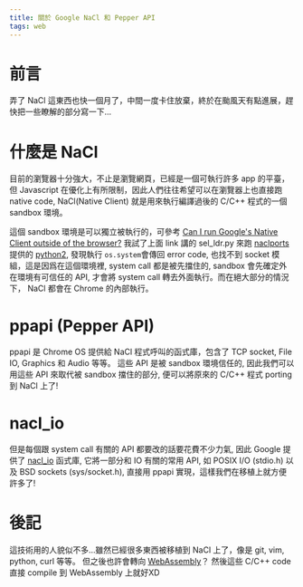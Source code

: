 ```yaml
---
title: 關於 Google NaCl 和 Pepper API
tags: web
---
```


# 前言
弄了 NaCl 這東西也快一個月了，中間一度卡住放棄，終於在颱風天有點進展，趕快把一些瞭解的部分寫一下...

# 什麼是 NaCl
目前的瀏覽器十分強大，不止是瀏覽網頁，已經是一個可執行許多 app 的平臺，
但 Javascript 在優化上有所限制，因此人們往往希望可以在瀏覽器上也直接跑 native code,
NaCl(Native Client) 就是用來執行編譯過後的 C/C++ 程式的一個 sandbox 環境。

這個 sandbox 環境是可以獨立被執行的，可參考 [Can I run Google's Native Client outside of the browser?](http://stackoverflow.com/questions/4690526/can-i-run-googles-native-client-outside-of-the-browser/14037396#14037396)
我試了上面 link 講的 sel_ldr.py 來跑 [naclports](https://code.google.com/p/naclports/) 提供的 [python2](https://chromium.googlesource.com/external/naclports/+/master/ports/python), 發現執行 `os.system`會傳回 error code, 也找不到 socket 模組，這是因爲在這個環境裡, system call 都是被先擋住的,
sandbox 會先確定外在環境有可信任的 API, 才會將 system call 轉去外面執行。而在絕大部分的情況下，
NaCl 都會在 Chrome 的內部執行。

# ppapi (Pepper API)

ppapi 是 Chrome OS 提供給 NaCl 程式呼叫的函式庫，包含了 TCP socket, File IO, Graphics 和 Audio 等等。
這些 API 是被 sandbox 環境信任的, 因此我們可以用這些 API 來取代被 sandbox 擋住的部分, 便可以將原來的 C/C++ 程式
porting 到 NaCl 上了!

# nacl_io

但是每個跟 system call 有關的 API 都要改的話要花費不少力氣, 因此 Google 提供了 [nacl_io](https://developer.chrome.com/native-client/devguide/coding/nacl_io) 函式庫,
它將一部分和 IO 有關的常用 API, 如 POSIX I/O (stdio.h) 以及 BSD sockets (sys/socket.h),
直接用 ppapi 實現，這樣我們在移植上就方便許多了!

# 後記
這技術用的人貌似不多...雖然已經很多東西被移植到 NaCl 上了，像是 git, vim, python, curl 等等。
但之後也許會轉向 [WebAssembly](https://github.com/WebAssembly/design/blob/master/HighLevelGoals.md)？
然後這些 C/C++ code 直接 compile 到 WebAssembly 上就好XD
